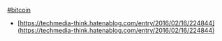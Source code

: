 [#bitcoin](bitcoin)
- [https://techmedia-think.hatenablog.com/entry/2016/02/16/224844](https://techmedia-think.hatenablog.com/entry/2016/02/16/224844)

